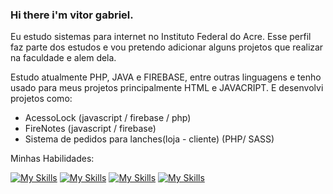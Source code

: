 ### Hi there i'm vitor gabriel.

Eu estudo sistemas para internet no Instituto Federal do Acre.
Esse perfil faz parte dos estudos e vou pretendo adicionar alguns projetos que realizar na faculdade e alem dela. 

Estudo atualmente PHP, JAVA e FIREBASE, entre outras linguagens e tenho usado para meus projetos principalmente HTML e JAVACRIPT.
E desenvolvi projetos como:
- AcessoLock (javascript / firebase / php)
- FireNotes (javascript / firebase)
- Sistema de pedidos para lanches(loja - cliente) (PHP/ SASS)

Minhas Habilidades:

[![My Skills](https://skillicons.dev/icons?i=javascript,html,css&theme=dark)](https://skillicons.dev)
[![My Skills](https://skillicons.dev/icons?i=nodejs,python,php&theme=dark)](https://skillicons.dev)
[![My Skills](https://skillicons.dev/icons?i=firebase,mysql&theme=dark)](https://skillicons.dev)
[![My Skills](https://skillicons.dev/icons?i=godot,blender,unity&theme=dark)](https://skillicons.dev)

<!--
**vitor-gblop/vitor-gblop** is a ✨ _special_ ✨ repository because its `README.md` (this file) appears on your GitHub profile.

Here are some ideas to get you started:

- 🔭 I’m currently working on ...
- 🌱 I’m currently learning ...
- 👯 I’m looking to collaborate on ...
- 🤔 I’m looking for help with ...
- 💬 Ask me about ...
- 📫 How to reach me: ...
- 😄 Pronouns: ...
- ⚡ Fun fact: ...
-->
